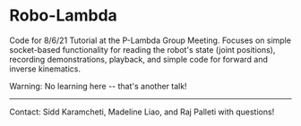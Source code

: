 # Robo-Lambda

Code for 8/6/21 Tutorial at the P-Lambda Group Meeting. Focuses on simple socket-based functionality for reading the
robot's state (joint positions), recording demonstrations, playback, and simple code for forward and inverse kinematics.

Warning: No learning here -- that's another talk!

---

Contact: Sidd Karamcheti, Madeline Liao, and Raj Palleti with questions!
